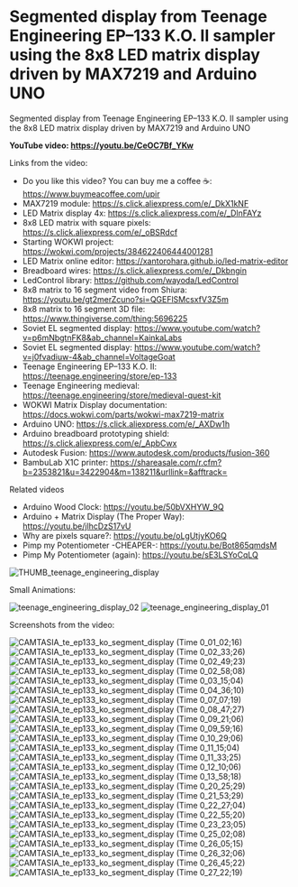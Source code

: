 # Segmented display from Teenage Engineering EP–133 K.O. II sampler using the 8x8 LED matrix display driven by MAX7219 and Arduino UNO
Segmented display from Teenage Engineering EP–133 K.O. II sampler using the 8x8 LED matrix display driven by MAX7219 and Arduino UNO


**YouTube video: https://youtu.be/CeOC7Bf_YKw**


Links from the video:
- Do you like this video? You can buy me a coffee ☕: https://www.buymeacoffee.com/upir
- MAX7219 module: https://s.click.aliexpress.com/e/_DkX1kNF
- LED Matrix display 4x: https://s.click.aliexpress.com/e/_DlnFAYz
- 8x8 LED matrix with square pixels: https://s.click.aliexpress.com/e/_oBSRdcf
- Starting WOKWI project: https://wokwi.com/projects/384622406444001281
- LED Matrix online editor: https://xantorohara.github.io/led-matrix-editor
- Breadboard wires: https://s.click.aliexpress.com/e/_Dkbngin
- LedControl library: https://github.com/wayoda/LedControl
- 8x8 matrix to 16 segment video from Shiura: https://youtu.be/gt2merZcuno?si=QGEFlSMcsxfV3Z5m
- 8x8 matrix to 16 segment 3D file: https://www.thingiverse.com/thing:5696225
- Soviet EL segmented display: https://www.youtube.com/watch?v=p6mNbgtnFK8&ab_channel=KainkaLabs
- Soviet EL segmented display: https://www.youtube.com/watch?v=j0fvadiuw-4&ab_channel=VoltageGoat
- Teenage Engineering EP–133 K.O. II: https://teenage.engineering/store/ep-133
- Teenage Engineering medieval: https://teenage.engineering/store/medieval-quest-kit
- WOKWI Matrix Display documentation: https://docs.wokwi.com/parts/wokwi-max7219-matrix
- Arduino UNO: https://s.click.aliexpress.com/e/_AXDw1h
- Arduino breadboard prototyping shield: https://s.click.aliexpress.com/e/_ApbCwx
- Autodesk Fusion: https://www.autodesk.com/products/fusion-360
- BambuLab X1C printer: https://shareasale.com/r.cfm?b=2353821&u=3422904&m=138211&urllink=&afftrack=


Related videos 
- Arduino Wood Clock: https://youtu.be/50bVXHYW_9Q
- Arduino + Matrix Display (The Proper Way): https://youtu.be/jlhcDzS17vU
- Why are pixels square?: https://youtu.be/oLgUtjyKO6Q
- Pimp my Potentiometer -CHEAPER-: https://youtu.be/Bot865qmdsM
- Pimp My Potentiometer (again): https://youtu.be/sE3LSYoCqLQ

![THUMB_teenage_engineering_display](https://github.com/user-attachments/assets/539dba88-0572-40b4-9509-0a5bc852237c)



Small Animations:


![teenage_engineering_display_02](https://github.com/user-attachments/assets/05b5b1c3-fdc2-46f0-b0d2-e06daaaa9f63)
![teenage_engineering_display_01](https://github.com/user-attachments/assets/982f9500-1f4f-4e83-82ed-9f10631fa03c)


Screenshots from the video:

![CAMTASIA_te_ep133_ko_segment_display (Time 0_01_02;16)](https://github.com/user-attachments/assets/5775c427-e140-44be-970a-9d7db4b7d2db)
![CAMTASIA_te_ep133_ko_segment_display (Time 0_02_33;26)](https://github.com/user-attachments/assets/7d9a8f43-0405-4430-8131-36e7992e5242)
![CAMTASIA_te_ep133_ko_segment_display (Time 0_02_49;23)](https://github.com/user-attachments/assets/4291555b-74ab-474d-b6e2-52848d334a6d)
![CAMTASIA_te_ep133_ko_segment_display (Time 0_02_58;08)](https://github.com/user-attachments/assets/3d271460-c2f3-4538-a56f-49f085af7303)
![CAMTASIA_te_ep133_ko_segment_display (Time 0_03_15;04)](https://github.com/user-attachments/assets/9de33715-dbbc-4051-8f9d-e224cf082719)
![CAMTASIA_te_ep133_ko_segment_display (Time 0_04_36;10)](https://github.com/user-attachments/assets/cc8aa343-3a00-4c59-a1d8-ec82d291236b)
![CAMTASIA_te_ep133_ko_segment_display (Time 0_07_07;19)](https://github.com/user-attachments/assets/1aaa2af3-3ba2-4074-8099-db1000a948b2)
![CAMTASIA_te_ep133_ko_segment_display (Time 0_08_47;27)](https://github.com/user-attachments/assets/b1f47afc-a8cf-455a-92dc-68524852e9a6)
![CAMTASIA_te_ep133_ko_segment_display (Time 0_09_21;06)](https://github.com/user-attachments/assets/e15b6594-24fd-498b-865e-325fa094d956)
![CAMTASIA_te_ep133_ko_segment_display (Time 0_09_59;16)](https://github.com/user-attachments/assets/be6a3fd8-19ae-421d-af84-68701743e9dd)
![CAMTASIA_te_ep133_ko_segment_display (Time 0_10_29;06)](https://github.com/user-attachments/assets/ca7f2e10-8adf-4171-b29b-f36444dd1bdc)
![CAMTASIA_te_ep133_ko_segment_display (Time 0_11_15;04)](https://github.com/user-attachments/assets/8d00e5e0-5ad8-4fd5-8844-3c752d09fe60)
![CAMTASIA_te_ep133_ko_segment_display (Time 0_11_33;25)](https://github.com/user-attachments/assets/d7a17740-5683-468b-9589-bffdd0cdc2cd)
![CAMTASIA_te_ep133_ko_segment_display (Time 0_12_10;06)](https://github.com/user-attachments/assets/59888bf3-ebe8-4af8-93cd-5170c830e816)
![CAMTASIA_te_ep133_ko_segment_display (Time 0_13_58;18)](https://github.com/user-attachments/assets/dbea0557-66af-4fdd-83a3-9bbc979565ea)
![CAMTASIA_te_ep133_ko_segment_display (Time 0_20_25;29)](https://github.com/user-attachments/assets/433a4087-f78d-46a7-b030-05f2e42a17f7)
![CAMTASIA_te_ep133_ko_segment_display (Time 0_21_53;29)](https://github.com/user-attachments/assets/1e15c5a2-513e-45d7-bea3-bd99e750ec0b)
![CAMTASIA_te_ep133_ko_segment_display (Time 0_22_27;04)](https://github.com/user-attachments/assets/4035ef33-26d1-488c-adc0-46271f2f9dfa)
![CAMTASIA_te_ep133_ko_segment_display (Time 0_22_55;20)](https://github.com/user-attachments/assets/59363145-8c56-4025-9929-b7e08a040fcb)
![CAMTASIA_te_ep133_ko_segment_display (Time 0_23_23;05)](https://github.com/user-attachments/assets/8f7c47b6-3e2c-46e0-983d-d9320b561a73)
![CAMTASIA_te_ep133_ko_segment_display (Time 0_25_02;08)](https://github.com/user-attachments/assets/e48ce004-73a2-4acf-ab33-807b73ad13e9)
![CAMTASIA_te_ep133_ko_segment_display (Time 0_26_05;15)](https://github.com/user-attachments/assets/d5605ff5-c972-4473-be63-362be713a305)
![CAMTASIA_te_ep133_ko_segment_display (Time 0_26_32;06)](https://github.com/user-attachments/assets/14761000-9e61-4a4e-8d68-95db859ec8d7)
![CAMTASIA_te_ep133_ko_segment_display (Time 0_26_45;22)](https://github.com/user-attachments/assets/2b4790b1-0e08-4835-9209-2361d8622987)
![CAMTASIA_te_ep133_ko_segment_display (Time 0_27_22;19)](https://github.com/user-attachments/assets/1c2be04f-1ee9-45ad-a28e-d0497ecf0ee5)





